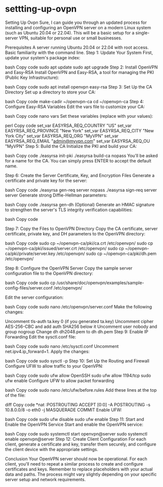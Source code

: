 # settting-up-ovpn
Setting Up Ovpn
Sure, I can guide you through an updated process for installing and configuring an OpenVPN server on a modern Linux system (such as Ubuntu 20.04 or 22.04). This will be a basic setup for a single-server VPN, suitable for personal use or small businesses.

Prerequisites
A server running Ubuntu 20.04 or 22.04 with root access.
Basic familiarity with the command line.
Step 1: Update Your System
First, update your system's package index:

bash
Copy code
sudo apt update
sudo apt upgrade
Step 2: Install OpenVPN and Easy-RSA
Install OpenVPN and Easy-RSA, a tool for managing the PKI (Public Key Infrastructure):

bash
Copy code
sudo apt install openvpn easy-rsa
Step 3: Set Up the CA Directory
Set up a directory to store your CA:

bash
Copy code
make-cadir ~/openvpn-ca
cd ~/openvpn-ca
Step 4: Configure Easy-RSA Variables
Edit the vars file to customize your CA:

bash
Copy code
nano vars
Set these variables (replace with your values):

perl
Copy code
set_var EASYRSA_REQ_COUNTRY    "US"
set_var EASYRSA_REQ_PROVINCE   "New York"
set_var EASYRSA_REQ_CITY       "New York City"
set_var EASYRSA_REQ_ORG        "MyVPN"
set_var EASYRSA_REQ_EMAIL      "admin@myvpn.com"
set_var EASYRSA_REQ_OU         "MyVPN"
Step 5: Build the CA
Initialize the PKI and build your CA:

bash
Copy code
./easyrsa init-pki
./easyrsa build-ca nopass
You'll be asked for a name for the CA. You can simply press ENTER to accept the default name.

Step 6: Create the Server Certificate, Key, and Encryption Files
Generate a certificate and private key for the server:

bash
Copy code
./easyrsa gen-req server nopass
./easyrsa sign-req server server
Generate strong Diffie-Hellman parameters:

bash
Copy code
./easyrsa gen-dh
(Optional) Generate an HMAC signature to strengthen the server's TLS integrity verification capabilities:

bash
Copy code

Step 7: Copy the Files to OpenVPN Directory
Copy the CA certificate, server certificate, private key, and DH parameters to the OpenVPN directory:

bash
Copy code
sudo cp ~/openvpn-ca/pki/ca.crt /etc/openvpn/
sudo cp ~/openvpn-ca/pki/issued/server.crt /etc/openvpn/
sudo cp ~/openvpn-ca/pki/private/server.key /etc/openvpn/
sudo cp ~/openvpn-ca/pki/dh.pem /etc/openvpn/

Step 8: Configure the OpenVPN Server
Copy the sample server configuration file to the OpenVPN directory:

bash
Copy code
sudo cp /usr/share/doc/openvpn/examples/sample-config-files/server.conf /etc/openvpn/

Edit the server configuration:

bash
Copy code
sudo nano /etc/openvpn/server.conf
Make the following changes:

Uncomment tls-auth ta.key 0 (if you generated ta.key)
Uncomment cipher AES-256-CBC and add auth SHA256 below it
Uncomment user nobody and group nogroup
Change dh dh2048.pem to dh dh.pem
Step 9: Enable IP Forwarding
Edit the sysctl.conf file:

bash
Copy code
sudo nano /etc/sysctl.conf
Uncomment net.ipv4.ip_forward=1. Apply the changes:

bash
Copy code
sudo sysctl -p
Step 10: Set Up the Routing and Firewall
Configure UFW to allow traffic to your OpenVPN:

bash
Copy code
sudo ufw allow OpenSSH
sudo ufw allow 1194/tcp
sudo ufw enable
Configure UFW to allow packet forwarding



bash
Copy code
sudo nano /etc/ufw/before.rules
Add these lines at the top of the file:

diff
Copy code
*nat
:POSTROUTING ACCEPT [0:0] 
-A POSTROUTING -s 10.8.0.0/8 -o eth0 -j MASQUERADE
COMMIT
Enable UFW:

bash
Copy code
sudo ufw disable
sudo ufw enable
Step 11: Start and Enable the OpenVPN Service
Start and enable the OpenVPN service:

bash
Copy code
sudo systemctl start openvpn@server
sudo systemctl enable openvpn@server
Step 12: Create Client Configuration
For each client, generate a certificate and key, transfer them securely, and configure the client device with the appropriate settings.

Conclusion
Your OpenVPN server should now be operational. For each client, you'll need to repeat a similar process to create and configure certificates and keys. Remember to replace placeholders with your actual data and paths. The process might vary slightly depending on your specific server setup and network requirements.
